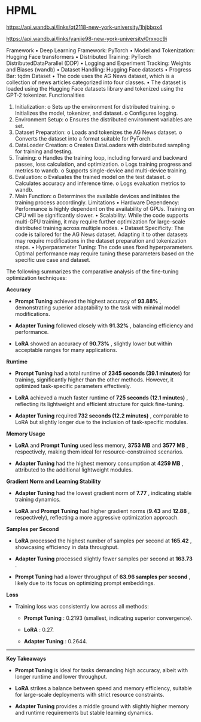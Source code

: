 # HPML

https://api.wandb.ai/links/qt2118-new-york-university/1hjbbqx4

https://api.wandb.ai/links/yanjie98-new-york-university/0rxxoc9i

Framework
•	Deep Learning Framework: PyTorch
•	Model and Tokenization: Hugging Face transformers
•	Distributed Training: PyTorch DistributedDataParallel (DDP)
•	Logging and Experiment Tracking: Weights and Biases (wandb)
•	Dataset Handling: Hugging Face datasets
•	Progress Bar: tqdm
Dataset
•	The code uses the AG News dataset, which is a collection of news articles categorized into four classes.
•	The dataset is loaded using the Hugging Face datasets library and tokenized using the GPT-2 tokenizer.
Functionalities
1.	Initialization:
o	Sets up the environment for distributed training.
o	Initializes the model, tokenizer, and dataset.
o	Configures logging.
2.	Environment Setup:
o	Ensures the distributed environment variables are set.
3.	Dataset Preparation:
o	Loads and tokenizes the AG News dataset.
o	Converts the dataset into a format suitable for PyTorch.
4.	DataLoader Creation:
o	Creates DataLoaders with distributed sampling for training and testing.
5.	Training:
o	Handles the training loop, including forward and backward passes, loss calculation, and optimization.
o	Logs training progress and metrics to wandb.
o	Supports single-device and multi-device training.
6.	Evaluation:
o	Evaluates the trained model on the test dataset.
o	Calculates accuracy and inference time.
o	Logs evaluation metrics to wandb.
7.	Main Function:
o	Determines the available devices and initiates the training process accordingly.
Limitations
•	Hardware Dependency: Performance is highly dependent on the availability of GPUs. Training on CPU will be significantly slower.
•	Scalability: While the code supports multi-GPU training, it may require further optimization for large-scale distributed training across multiple nodes.
•	Dataset Specificity: The code is tailored for the AG News dataset. Adapting it to other datasets may require modifications in the dataset preparation and tokenization steps.
•	Hyperparameter Tuning: The code uses fixed hyperparameters. Optimal performance may require tuning these parameters based on the specific use case and dataset.


The following summarizes the comparative analysis of the fine-tuning optimization techniques:

**Accuracy**  

- **Prompt Tuning**  achieved the highest accuracy of **93.88%** , demonstrating superior adaptability to the task with minimal model modifications.
 
- **Adapter Tuning**  followed closely with **91.32%** , balancing efficiency and performance.
 
- **LoRA**  showed an accuracy of **90.73%** , slightly lower but within acceptable ranges for many applications.
  
**Runtime**

- **Prompt Tuning**  had a total runtime of **2345 seconds (39.1 minutes)**  for training, significantly higher than the other methods. However, it optimized task-specific parameters effectively.
 
- **LoRA**  achieved a much faster runtime of **725 seconds (12.1 minutes)** , reflecting its lightweight and efficient structure for quick fine-tuning.
 
- **Adapter Tuning**  required **732 seconds (12.2 minutes)** , comparable to LoRA but slightly longer due to the inclusion of task-specific modules.

**Memory Usage**  

- **LoRA**  and **Prompt Tuning**  used less memory, **3753 MB**  and **3577 MB** , respectively, making them ideal for resource-constrained scenarios.
 
- **Adapter Tuning**  had the highest memory consumption at **4259 MB** , attributed to the additional lightweight modules.

**Gradient Norm and Learning Stability**  

- **Adapter Tuning**  had the lowest gradient norm of **7.77** , indicating stable training dynamics.
 
- **LoRA**  and **Prompt Tuning**  had higher gradient norms (**9.43**  and **12.88** , respectively), reflecting a more aggressive optimization approach.

**Samples per Second**  

- **LoRA**  processed the highest number of samples per second at **165.42** , showcasing efficiency in data throughput.
 
- **Adapter Tuning**  processed slightly fewer samples per second at **163.73** .
 
- **Prompt Tuning**  had a lower throughput of **63.96 samples per second** , likely due to its focus on optimizing prompt embeddings.

**Loss**  

- Training loss was consistently low across all methods: 
  - **Prompt Tuning** : 0.2193 (smallest, indicating superior convergence).
 
  - **LoRA** : 0.27.
 
  - **Adapter Tuning** : 0.2644.


---

**Key Takeaways**  
- **Prompt Tuning**  is ideal for tasks demanding high accuracy, albeit with longer runtime and lower throughput.
 
- **LoRA**  strikes a balance between speed and memory efficiency, suitable for large-scale deployments with strict resource constraints.
 
- **Adapter Tuning**  provides a middle ground with slightly higher memory and runtime requirements but stable learning dynamics.
